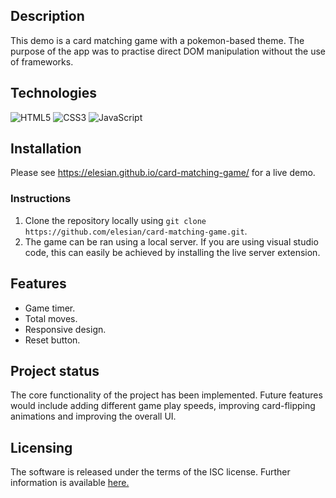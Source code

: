 ## Description

This demo is a card matching game with a pokemon-based theme. The purpose of the app was to practise direct DOM manipulation without the use of frameworks.

## Technologies

![HTML5](https://img.shields.io/badge/html5-%23E34F26.svg?style=for-the-badge&logo=html5&logoColor=white)
![CSS3](https://img.shields.io/badge/css3-%231572B6.svg?style=for-the-badge&logo=css3&logoColor=white)
![JavaScript](https://img.shields.io/badge/javascript-%23323330.svg?style=for-the-badge&logo=javascript&logoColor=%23F7DF1E)

## Installation

Please see https://elesian.github.io/card-matching-game/ for a live demo.

### Instructions

1. Clone the repository locally using `git clone https://github.com/elesian/card-matching-game.git`.
2. The game can be ran using a local server. If you are using visual studio code, this can easily be achieved by installing the live server extension.

## Features 

- Game timer.
- Total moves.
- Responsive design. 
- Reset button.

## Project status

The core functionality of the project has been implemented. Future features would include adding different game play speeds, improving card-flipping animations and improving the overall UI.

## Licensing

The software is released under the terms of the ISC license. Further information is available <a href="https://opensource.org/licenses/ISC">here.</a>
